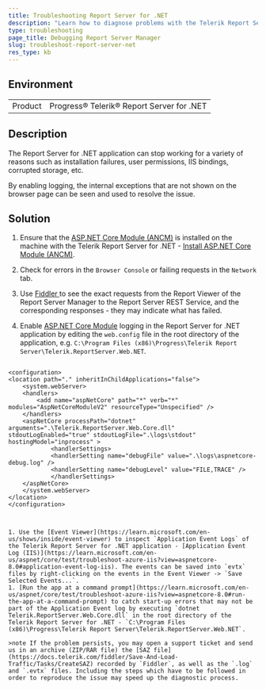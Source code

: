 ```yaml
---
title: Troubleshooting Report Server for .NET
description: "Learn how to diagnose problems with the Telerik Report Server for .NET web application using logging."
type: troubleshooting
page_title: Debugging Report Server Manager
slug: troubleshoot-report-server-net
res_type: kb
---
```


## Environment

<table>
	<tr>
		<td>Product</td>
		<td>Progress® Telerik® Report Server for .NET</td>
	</tr>
</table>

## Description

The Report Server for .NET application can stop working for a variety of reasons such as installation failures, user permissions, IIS bindings, corrupted storage, etc. 

By enabling logging, the internal exceptions that are not shown on the browser page can be seen and used to resolve the issue. 

## Solution

1. Ensure that the [ASP.NET Core Module (ANCM)](https://dotnet.microsoft.com/permalink/dotnetcore-current-windows-runtime-bundle-installer) is installed on the machine with the Telerik Report Server for .NET - [Install ASP.NET Core Module (ANCM)](https://learn.microsoft.com/en-us/aspnet/core/host-and-deploy/aspnet-core-module?view=aspnetcore-8.0#install-aspnet-core-module-ancm).
1. Check for errors in the `Browser Console` or failing requests in the `Network` tab.
1. Use [Fiddler ](https://www.telerik.com/download/fiddler) to see the exact requests from the Report Viewer of the Report Server Manager to the Report Server REST Service, and the corresponding responses - they may indicate what has failed.
1. Enable [ASP.NET Core Module](https://learn.microsoft.com/en-us/aspnet/core/host-and-deploy/aspnet-core-module?view=aspnetcore-8.0) logging in the Report Server for .NET application by editing the `web.config` file in the root directory of the application, e.g. `C:\Program Files (x86)\Progress\Telerik Report Server\Telerik.ReportServer.Web.NET`.

	````XML
<?xml version="1.0" encoding="utf-8"?>
	<configuration>
	<location path="." inheritInChildApplications="false">
		<system.webServer>
		<handlers>
			<add name="aspNetCore" path="*" verb="*" modules="AspNetCoreModuleV2" resourceType="Unspecified" />
		</handlers>
		<aspNetCore processPath="dotnet" arguments=".\Telerik.ReportServer.Web.Core.dll" stdoutLogEnabled="true" stdoutLogFile=".\logs\stdout" hostingModel="inprocess" >
				<handlerSettings>
				<handlerSetting name="debugFile" value=".\logs\aspnetcore-debug.log" />
				<handlerSetting name="debugLevel" value="FILE,TRACE" />
				</handlerSettings>
		</aspNetCore>
		</system.webServer>
	</location>
	</configuration>
````


1. Use the [Event Viewer](https://learn.microsoft.com/en-us/shows/inside/event-viewer) to inspect `Application Event Logs` of the Telerik Report Server for .NET application - [Application Event Log (IIS)](https://learn.microsoft.com/en-us/aspnet/core/test/troubleshoot-azure-iis?view=aspnetcore-8.0#application-event-log-iis). The events can be saved into `evtx` files by right-clicking on the events in the Event Viewer -> `Save Selected Events...`.
1. [Run the app at a command prompt](https://learn.microsoft.com/en-us/aspnet/core/test/troubleshoot-azure-iis?view=aspnetcore-8.0#run-the-app-at-a-command-prompt) to catch start-up errors that may not be part of the Application Event log by executing `dotnet Telerik.ReportServer.Web.Core.dll` in the root directory of the Telerik Report Server for .NET - `C:\Program Files (x86)\Progress\Telerik Report Server\Telerik.ReportServer.Web.NET`. 

>note If the problem persists, you may open a support ticket and send us in an archive (ZIP/RAR file) the [SAZ file](https://docs.telerik.com/fiddler/Save-And-Load-Traffic/Tasks/CreateSAZ) recorded by `Fiddler`, as well as the `.log` and `.evtx` files. Including the steps which have to be followed in order to reproduce the issue may speed up the diagnostic process.
